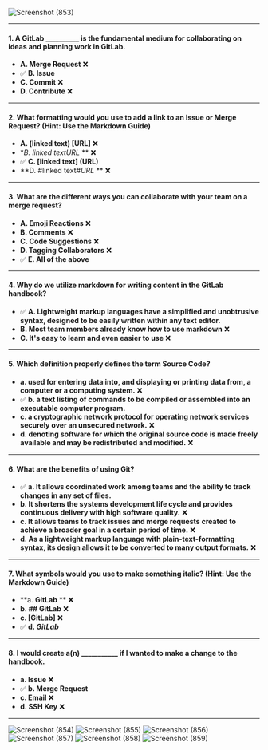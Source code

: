 ![Screenshot (853)](https://github.com/user-attachments/assets/0ea54916-db28-4fd5-a529-b7a8a7daaf3b)

---

#### **1. A GitLab __________ is the fundamental medium for collaborating on ideas and planning work in GitLab.**  
- **A. Merge Request** ❌  
- ✅ **B. Issue**  
- **C. Commit** ❌  
- **D. Contribute** ❌  

---

#### **2. What formatting would you use to add a link to an Issue or Merge Request? (Hint: Use the Markdown Guide)**  
- **A. (linked text) [URL]** ❌  
- **B. *linked text*_URL_* ** ❌  
- ✅ **C. [linked text] (URL)**  
- **D. #linked text#*URL* ** ❌  

---

#### **3. What are the different ways you can collaborate with your team on a merge request?**  
- **A. Emoji Reactions** ❌  
- **B. Comments** ❌  
- **C. Code Suggestions** ❌  
- **D. Tagging Collaborators** ❌  
- ✅ **E. All of the above**  

---

#### **4. Why do we utilize markdown for writing content in the GitLab handbook?**  
- ✅ **A. Lightweight markup languages have a simplified and unobtrusive syntax, designed to be easily written within any text editor.**  
- **B. Most team members already know how to use markdown** ❌  
- **C. It's easy to learn and even easier to use** ❌  

---

#### **5. Which definition properly defines the term Source Code?**  
- **a. used for entering data into, and displaying or printing data from, a computer or a computing system.** ❌  
- ✅ **b. a text listing of commands to be compiled or assembled into an executable computer program.**  
- **c. a cryptographic network protocol for operating network services securely over an unsecured network.** ❌  
- **d. denoting software for which the original source code is made freely available and may be redistributed and modified.** ❌  

---

#### **6. What are the benefits of using Git?**  
- ✅ **a. It allows coordinated work among teams and the ability to track changes in any set of files.**  
- **b. It shortens the systems development life cycle and provides continuous delivery with high software quality.** ❌  
- **c. It allows teams to track issues and merge requests created to achieve a broader goal in a certain period of time.** ❌  
- **d. As a lightweight markup language with plain-text-formatting syntax, its design allows it to be converted to many output formats.** ❌  

---

#### **7. What symbols would you use to make something italic? (Hint: Use the Markdown Guide)**  
- **a. **GitLab** ** ❌  
- **b. ## GitLab** ❌  
- **c. [GitLab]** ❌  
- ✅ **d. _GitLab_**  

---

#### **8. I would create a(n) ___________ if I wanted to make a change to the handbook.**  
- **a. Issue** ❌  
- ✅ **b. Merge Request**  
- **c. Email** ❌  
- **d. SSH Key** ❌  

---  

![Screenshot (854)](https://github.com/user-attachments/assets/382b4789-b2e4-4711-af31-50aa064215bd)
![Screenshot (855)](https://github.com/user-attachments/assets/95a3b600-b933-4fd2-ad30-8f428a0db060)
![Screenshot (856)](https://github.com/user-attachments/assets/398c3792-bfda-4049-8ecf-a1ad6aef3f66)
![Screenshot (857)](https://github.com/user-attachments/assets/f795d5b1-18f4-4a02-b09f-3f2f04707edb)
![Screenshot (858)](https://github.com/user-attachments/assets/6d5460dd-f375-43a9-87dc-1654ff842d2b)
![Screenshot (859)](https://github.com/user-attachments/assets/43e5d4d2-9408-485a-9802-a7e534bf4c24)


